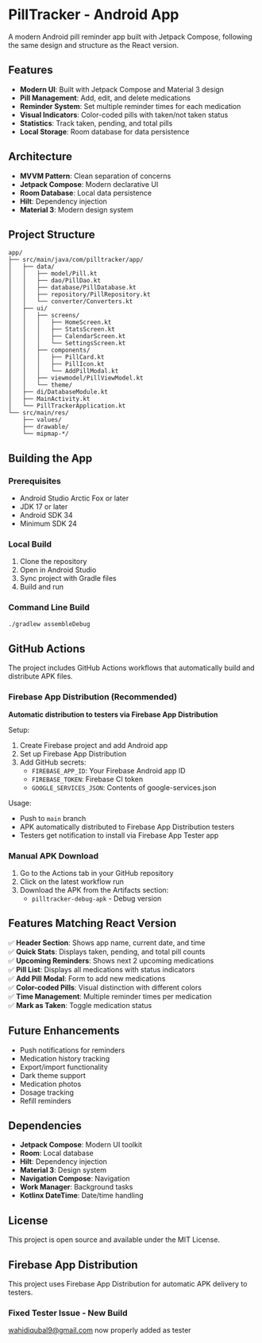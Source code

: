 # PillTracker - Android App

A modern Android pill reminder app built with Jetpack Compose, following the same design and structure as the React version.

## Features

- **Modern UI**: Built with Jetpack Compose and Material 3 design
- **Pill Management**: Add, edit, and delete medications
- **Reminder System**: Set multiple reminder times for each medication
- **Visual Indicators**: Color-coded pills with taken/not taken status
- **Statistics**: Track taken, pending, and total pills
- **Local Storage**: Room database for data persistence

## Architecture

- **MVVM Pattern**: Clean separation of concerns
- **Jetpack Compose**: Modern declarative UI
- **Room Database**: Local data persistence
- **Hilt**: Dependency injection
- **Material 3**: Modern design system

## Project Structure

```
app/
├── src/main/java/com/pilltracker/app/
│   ├── data/
│   │   ├── model/Pill.kt
│   │   ├── dao/PillDao.kt
│   │   ├── database/PillDatabase.kt
│   │   ├── repository/PillRepository.kt
│   │   └── converter/Converters.kt
│   ├── ui/
│   │   ├── screens/
│   │   │   ├── HomeScreen.kt
│   │   │   ├── StatsScreen.kt
│   │   │   ├── CalendarScreen.kt
│   │   │   └── SettingsScreen.kt
│   │   ├── components/
│   │   │   ├── PillCard.kt
│   │   │   ├── PillIcon.kt
│   │   │   └── AddPillModal.kt
│   │   ├── viewmodel/PillViewModel.kt
│   │   └── theme/
│   ├── di/DatabaseModule.kt
│   ├── MainActivity.kt
│   └── PillTrackerApplication.kt
└── src/main/res/
    ├── values/
    ├── drawable/
    └── mipmap-*/
```

## Building the App

### Prerequisites

- Android Studio Arctic Fox or later
- JDK 17 or later
- Android SDK 34
- Minimum SDK 24

### Local Build

1. Clone the repository
2. Open in Android Studio
3. Sync project with Gradle files
4. Build and run

### Command Line Build

```bash
./gradlew assembleDebug
```

## GitHub Actions

The project includes GitHub Actions workflows that automatically build and distribute APK files.

### Firebase App Distribution (Recommended)

**Automatic distribution to testers via Firebase App Distribution**

Setup:
1. Create Firebase project and add Android app
2. Set up Firebase App Distribution
3. Add GitHub secrets:
   - `FIREBASE_APP_ID`: Your Firebase Android app ID
   - `FIREBASE_TOKEN`: Firebase CI token
   - `GOOGLE_SERVICES_JSON`: Contents of google-services.json

Usage:
- Push to `main` branch
- APK automatically distributed to Firebase App Distribution testers
- Testers get notification to install via Firebase App Tester app

### Manual APK Download

1. Go to the Actions tab in your GitHub repository
2. Click on the latest workflow run
3. Download the APK from the Artifacts section:
   - `pilltracker-debug-apk` - Debug version

## Features Matching React Version

✅ **Header Section**: Shows app name, current date, and time  
✅ **Quick Stats**: Displays taken, pending, and total pill counts  
✅ **Upcoming Reminders**: Shows next 2 upcoming medications  
✅ **Pill List**: Displays all medications with status indicators  
✅ **Add Pill Modal**: Form to add new medications  
✅ **Color-coded Pills**: Visual distinction with different colors  
✅ **Time Management**: Multiple reminder times per medication  
✅ **Mark as Taken**: Toggle medication status  

## Future Enhancements

- Push notifications for reminders
- Medication history tracking
- Export/import functionality
- Dark theme support
- Medication photos
- Dosage tracking
- Refill reminders

## Dependencies

- **Jetpack Compose**: Modern UI toolkit
- **Room**: Local database
- **Hilt**: Dependency injection
- **Material 3**: Design system
- **Navigation Compose**: Navigation
- **Work Manager**: Background tasks
- **Kotlinx DateTime**: Date/time handling

## License

This project is open source and available under the MIT License.

## Firebase App Distribution

This project uses Firebase App Distribution for automatic APK delivery to testers.

### Fixed Tester Issue - New Build
wahidiqubal9@gmail.com now properly added as tester

